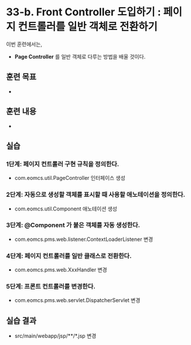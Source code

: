 # 33-b. Front Controller 도입하기 : 페이지 컨트롤러를 일반 객체로 전환하기


이번 훈련에서는,
- **Page Controller** 를 일반 객체로 다루는 방법을 배울 것이다.

## 훈련 목표
- 
 
## 훈련 내용
-

## 실습 

### 1단계: 페이지 컨트롤러 구현 규칙을 정의한다.

- com.eomcs.util.PageController 인터페이스 생성

### 2단계: 자동으로 생성할 객체를 표시할 때 사용할 애노테이션을 정의한다.

- com.eomcs.util.Component 애노테이션 생성

### 3단계: @Component 가 붙은 객체를 자동 생성한다.

- com.eomcs.pms.web.listener.ContextLoaderListener 변경

### 4단계: 페이지 컨트롤러를 일반 클래스로 전환한다.

- com.eomcs.pms.web.XxxHandler 변경

### 5단계: 프론트 컨트롤러를 변경한다.

- com.eomcs.pms.web.servlet.DispatcherServlet 변경


## 실습 결과
- src/main/webapp/jsp/**/*.jsp 변경
